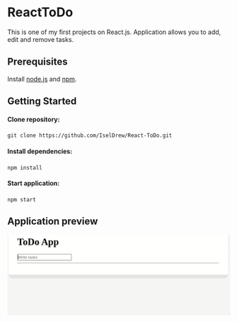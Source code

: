 # ReactToDo

This is one of my first projects on React.js. Application allows you to add, edit and remove tasks. 

## Prerequisites

Install [node.js](https://nodejs.org/en/) and [npm](https://www.npmjs.com/).

## Getting Started

#### Clone repository:

`git clone https://github.com/IselDrew/React-ToDo.git`

#### Install dependencies:

`npm install`

#### Start application:

`npm start`

## Application preview

![ToDo Demo](demo/demo.gif)
